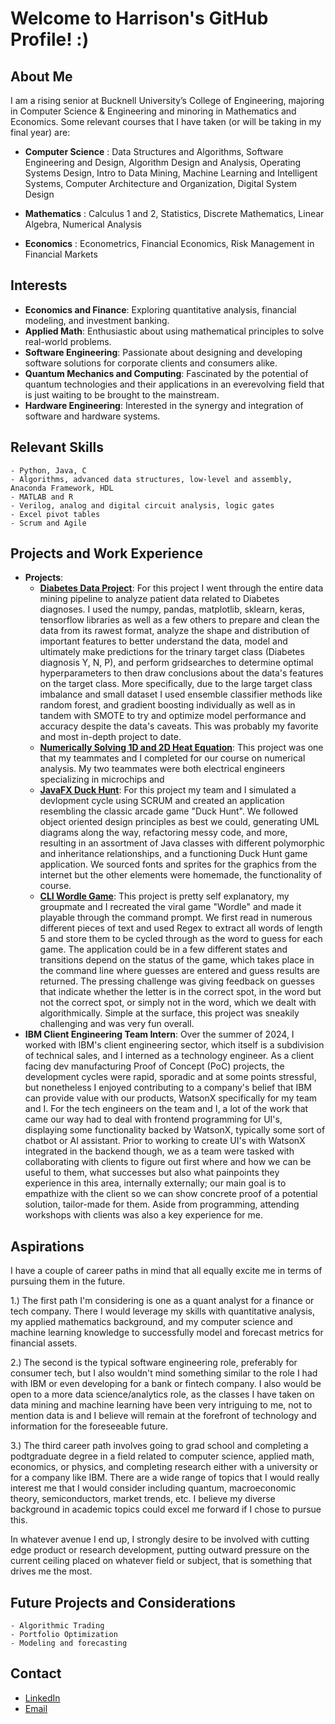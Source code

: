 # Welcome to Harrison's GitHub Profile! :)

## About Me
I am a rising senior at Bucknell University’s College of Engineering, majoring in Computer Science & Engineering and minoring in Mathematics and Economics. Some relevant courses that I have taken (or will be taking in my final year) are:

- **Computer Science** : Data Structures and Algorithms, Software Engineering and Design, Algorithm Design and Analysis, Operating Systems Design, Intro to Data Mining, Machine Learning and Intelligent Systems, Computer Architecture and Organization, Digital System Design

- **Mathematics** : Calculus 1 and 2, Statistics, Discrete Mathematics, Linear Algebra, Numerical Analysis

- **Economics** : Econometrics, Financial Economics, Risk Management in Financial Markets

## Interests
- **Economics and Finance**: Exploring quantitative analysis, financial modeling, and investment banking.
- **Applied Math**: Enthusiastic about using mathematical principles to solve real-world problems.
- **Software Engineering**: Passionate about designing and developing software solutions for corporate clients and consumers alike.
- **Quantum Mechanics and Computing**: Fascinated by the potential of quantum technologies and their applications in an everevolving field that is just waiting to be brought to the mainstream.
- **Hardware Engineering**: Interested in the synergy and integration of software and hardware systems.

## Relevant Skills
    - Python, Java, C
    - Algorithms, advanced data structures, low-level and assembly, Anaconda Framework, HDL
    - MATLAB and R
    - Verilog, analog and digital circuit analysis, logic gates
    - Excel pivot tables
    - Scrum and Agile

## Projects and Work Experience
- **Projects**:
  - **[Diabetes Data Project](https://github.com/harrison-hal3sworth/harrison-hal3sworth/tree/main/data_mining_final_proj)**: For this project I went through the entire data mining pipeline to analyze patient data related to Diabetes diagnoses. I used the numpy, pandas, matplotlib, sklearn, keras, tensorflow libraries as well as a few others to prepare and clean the data from its rawest format, analyze the shape and distribution of important features to better understand the data, model and ultimately make predictions for the trinary target class (Diabetes diagnosis Y, N, P), and perform gridsearches to determine optimal hyperparameters to then draw conclusions about the data's features on the target class. More specifically, due to the large target class imbalance and small dataset I used ensemble classifier methods like random forest, and gradient boosting individually as well as in tandem with SMOTE to try and optimize model performance and accuracy despite the data's caveats. This was probably my favorite and most in-depth project to date.
  - **[Numerically Solving 1D and 2D Heat Equation](https://github.com/harrison-hal3sworth/harrison-hal3sworth/tree/main/numerical_analysis_final_proj)**: This project was one that my teammates and I completed for our course on numerical analysis. My two teammates were both electrical engineers specializing in microchips and
  - **[JavaFX Duck Hunt](https://github.com/harrison-hal3sworth/harrison-hal3sworth/tree/main/duck_hunt)**: For this project my team and I simulated a devlopment cycle using SCRUM and created an application resembling the classic arcade game "Duck Hunt". We followed object oriented design principles as best we could, generating UML diagrams along the way, refactoring messy code, and more, resulting in an assortment of Java classes with different polymorphic and inheritance relationships, and a functioning Duck Hunt game application. We sourced fonts and sprites for the graphics from the internet but the other elements were homemade, the functionality of course.
  - **[CLI Wordle Game](https://github.com/harrison-hal3sworth/harrison-hal3sworth/tree/main/wordle)**: This project is pretty self explanatory, my groupmate and I recreated the viral game "Wordle" and made it playable through the command prompt. We first read in numerous different pieces of text and used Regex to extract all words of length 5 and store them to be cycled through as the word to guess for each game. The application could be in a few different states and transitions depend on the status of the game, which takes place in the command line where guesses are entered and guess results are returned. The pressing challenge was giving feedback on guesses that indicate whether the letter is in the correct spot, in the word but not the correct spot, or simply not in the word, which we dealt with algorithmically. Simple at the surface, this project was sneakily challenging and was very fun overall.
- **IBM Client Engineering Team Intern**: Over the summer of 2024, I worked with IBM's client engineering sector, which itself is a subdivision of technical sales, and I interned as a technology engineer. As a client facing dev manufacturing Proof of Concept (PoC) projects, the development cycles were rapid, sporadic and at some points stressful, but nonetheless I enjoyed contributing to a company's belief that IBM can provide value with our products, WatsonX specifically for my team and I. For the tech engineers on the team and I, a lot of the work that came our way had to deal with frontend programming for UI's, displaying some functionality backed by WatsonX, typically some sort of chatbot or AI assistant. Prior to working to create UI's with WatsonX integrated in the backend though, we as a team were tasked with collaborating with clients to figure out first where and how we can be useful to them, what successes but also what painpoints they experience in this area, internally externally; our main goal is to empathize with the client so we can show concrete proof of a potential solution, tailor-made for them. Aside from programming, attending workshops with clients was also a key experience for me.

## Aspirations
I have a couple of career paths in mind that all equally excite me in terms of pursuing them in the future.

1.) The first path I'm considering is one as a quant analyst for a finance or tech company. There I would leverage my skills with quantitative analysis, my applied mathematics background, and my computer science and machine learning knowledge to successfully model and forecast metrics for financial assets. 

2.) The second is the typical software engineering role, preferably for consumer tech, but I also wouldn't mind something similar to the role I had with IBM or even developing for a bank or fintech company. I also would be open to a more data science/analytics role, as the classes I have taken on data mining and machine learning have been very intriguing to me, not to mention data is and I believe will remain at the forefront of technology and information for the foreseeable future.

3.) The third career path involves going to grad school and completing a podtgraduate degree in a field related to computer science, applied math, economics, or physics, and completing research either with a university or for a company like IBM. There are a wide range of topics that I would really interest me that I would consider including quantum, macroeconomic theory, semiconductors, market trends, etc. I believe my diverse background in academic topics could excel me forward if I chose to pursue this.

In whatever avenue I end up, I strongly desire to be involved with cutting edge product or research development, putting outward pressure on the current ceiling placed on whatever field or subject, that is something that drives me the most.

## Future Projects and Considerations
    - Algorithmic Trading
    - Portfolio Optimization
    - Modeling and forecasting

## Contact
- [LinkedIn](https://www.linkedin.com/in/harrison-halesworth-78b077248/)
- [Email](harrison.hal3sworth@gmail.com)
